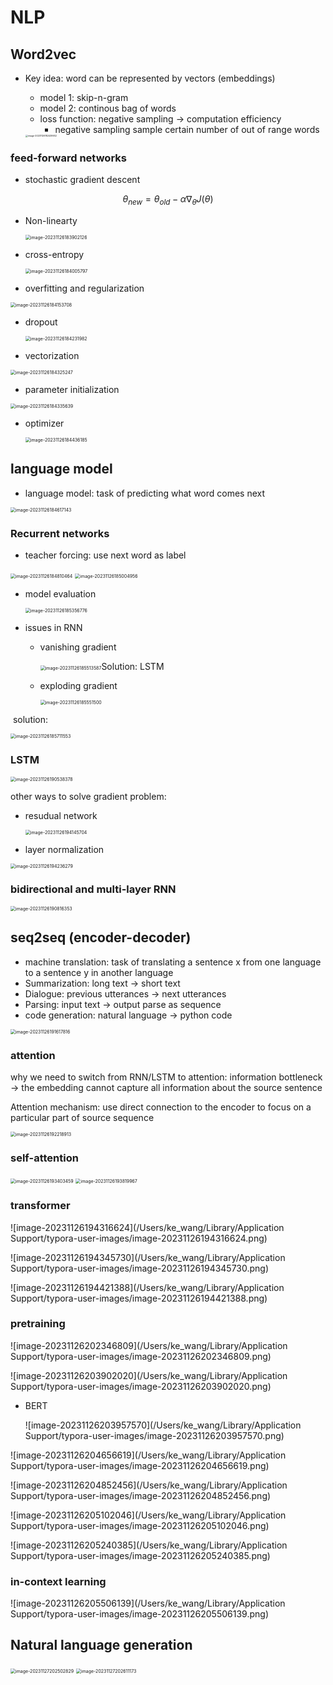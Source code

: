 # NLP

## Word2vec

* Key idea: word can be represented by vectors (embeddings)

  * model 1: skip-n-gram
  * model 2: continous bag of words
  * loss function: negative sampling -> computation efficiency
    * negative sampling sample certain number of out of range words

  <img src="/Users/ke_wang/Library/Application Support/typora-user-images/image-20231126182439932.png" alt="image-20231126182439932" style="zoom:25%;" />



### feed-forward networks

* stochastic gradient descent

$$
\theta_{new} = \theta_{old} - \alpha \nabla_{\theta}J(\theta)
$$

* Non-linearty

  <img src="/Users/ke_wang/Library/Application Support/typora-user-images/image-20231126183902126.png" alt="image-20231126183902126" style="zoom: 50%;" />



* cross-entropy

  <img src="/Users/ke_wang/Library/Application Support/typora-user-images/image-20231126184005797.png" alt="image-20231126184005797" style="zoom:50%;" />



* overfitting and regularization

<img src="/Users/ke_wang/Library/Application Support/typora-user-images/image-20231126184153708.png" alt="image-20231126184153708" style="zoom:50%;" />



* dropout

  <img src="/Users/ke_wang/Library/Application Support/typora-user-images/image-20231126184231982.png" alt="image-20231126184231982" style="zoom:50%;" />

* vectorization

<img src="/Users/ke_wang/Library/Application Support/typora-user-images/image-20231126184325247.png" alt="image-20231126184325247" style="zoom:50%;" />

* parameter initialization

<img src="/Users/ke_wang/Library/Application Support/typora-user-images/image-20231126184335639.png" alt="image-20231126184335639" style="zoom:50%;" />

* optimizer

  <img src="/Users/ke_wang/Library/Application Support/typora-user-images/image-20231126184436185.png" alt="image-20231126184436185" style="zoom:50%;" />



## language model

* language model: task of predicting what word comes next

<img src="/Users/ke_wang/Library/Application Support/typora-user-images/image-20231126184617143.png" alt="image-20231126184617143" style="zoom:50%;" />

### Recurrent networks

* teacher forcing: use next word as label

<img src="/Users/ke_wang/Library/Application Support/typora-user-images/image-20231126184810464.png" alt="image-20231126184810464" style="zoom:50%;" />

<img src="/Users/ke_wang/Library/Application Support/typora-user-images/image-20231126185004956.png" alt="image-20231126185004956" style="zoom:50%;" />

* model evaluation

  <img src="/Users/ke_wang/Library/Application Support/typora-user-images/image-20231126185356776.png" alt="image-20231126185356776" style="zoom:50%;" />

* issues in RNN

  * vanishing gradient

    <img src="/Users/ke_wang/Library/Application Support/typora-user-images/image-20231126185513587.png" alt="image-20231126185513587" style="zoom:50%;" />Solution: LSTM

  * exploding gradient

    <img src="/Users/ke_wang/Library/Application Support/typora-user-images/image-20231126185551500.png" alt="image-20231126185551500" style="zoom:50%;" />

​		solution:

<img src="/Users/ke_wang/Library/Application Support/typora-user-images/image-20231126185711553.png" alt="image-20231126185711553" style="zoom:50%;" />



### LSTM

<img src="/Users/ke_wang/Library/Application Support/typora-user-images/image-20231126190538378.png" alt="image-20231126190538378" style="zoom:50%;" />

other ways to solve gradient problem:	

* resudual network

  <img src="/Users/ke_wang/Library/Application Support/typora-user-images/image-20231126194145704.png" alt="image-20231126194145704" style="zoom:50%;" />

* layer normalization

<img src="/Users/ke_wang/Library/Application Support/typora-user-images/image-20231126194236279.png" alt="image-20231126194236279" style="zoom:50%;" />

### bidirectional and multi-layer RNN

<img src="/Users/ke_wang/Library/Application Support/typora-user-images/image-20231126190816353.png" alt="image-20231126190816353" style="zoom:50%;" />



## seq2seq (encoder-decoder)

* machine translation: task of translating a sentence x from one language to a sentence y in another language
* Summarization: long text -> short text
* Dialogue: previous utterances -> next utterances
* Parsing: input text -> output parse as sequence
* code generation: natural language -> python code

<img src="/Users/ke_wang/Library/Application Support/typora-user-images/image-20231126191617816.png" alt="image-20231126191617816" style="zoom:50%;" />

### attention

why we need to switch from RNN/LSTM to attention: information bottleneck -> the embedding cannot capture all information about the source sentence

Attention mechanism: use direct connection to the encoder to focus on a particular part of source sequence

<img src="/Users/ke_wang/Library/Application Support/typora-user-images/image-20231126192218913.png" alt="image-20231126192218913" style="zoom:50%;" />



### self-attention

<img src="/Users/ke_wang/Library/Application Support/typora-user-images/image-20231126193403459.png" alt="image-20231126193403459" style="zoom:50%;" />

<img src="/Users/ke_wang/Library/Application Support/typora-user-images/image-20231126193819967.png" alt="image-20231126193819967" style="zoom:50%;" />



### transformer

![image-20231126194316624](/Users/ke_wang/Library/Application Support/typora-user-images/image-20231126194316624.png)

![image-20231126194345730](/Users/ke_wang/Library/Application Support/typora-user-images/image-20231126194345730.png)

![image-20231126194421388](/Users/ke_wang/Library/Application Support/typora-user-images/image-20231126194421388.png)



### pretraining

![image-20231126202346809](/Users/ke_wang/Library/Application Support/typora-user-images/image-20231126202346809.png)



![image-20231126203902020](/Users/ke_wang/Library/Application Support/typora-user-images/image-20231126203902020.png)

* BERT

  ![image-20231126203957570](/Users/ke_wang/Library/Application Support/typora-user-images/image-20231126203957570.png)

![image-20231126204656619](/Users/ke_wang/Library/Application Support/typora-user-images/image-20231126204656619.png)

![image-20231126204852456](/Users/ke_wang/Library/Application Support/typora-user-images/image-20231126204852456.png)

![image-20231126205102046](/Users/ke_wang/Library/Application Support/typora-user-images/image-20231126205102046.png)

![image-20231126205240385](/Users/ke_wang/Library/Application Support/typora-user-images/image-20231126205240385.png)



### in-context learning

![image-20231126205506139](/Users/ke_wang/Library/Application Support/typora-user-images/image-20231126205506139.png)



## Natural language generation

<img src="/Users/ke_wang/Library/Application Support/typora-user-images/image-20231127202502829.png" alt="image-20231127202502829" style="zoom:50%;" />

<img src="/Users/ke_wang/Library/Application Support/typora-user-images/image-20231127202611173.png" alt="image-20231127202611173" style="zoom:50%;" />